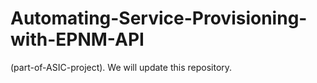# Automating-Service-Provisioning-with-EPNM-API

(part-of-ASIC-project).
We will update this repository.
